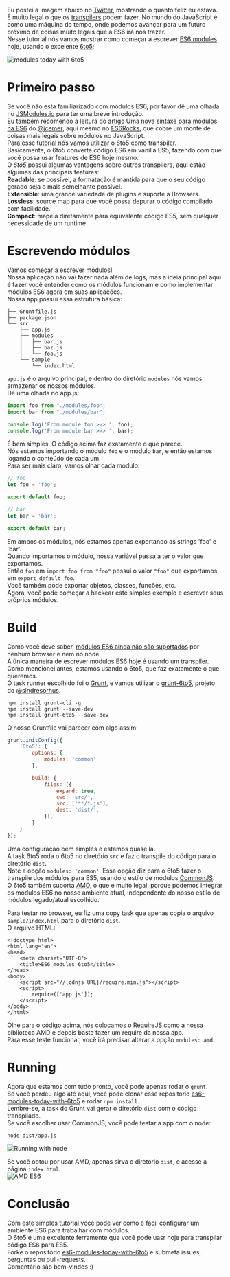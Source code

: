 <!--
layout: post
title: Módulos ES6 hoje com o 6to5
date: 2014-10-28T12:49:54.528Z
comments: true
published: true
keywords: ES6, modules, 6to5
description: Um tutorial sobre o uso de módulos ES6 hoje com o 6to5
categories: Modules, Tutorial
authorName: Jaydson Gomes
authorLink: http://twitter.com/jaydson
authorDescription: JavaScript enthusiast - FrontEnd Engineer at Terra Networks - BrazilJS and RSJS curator
authorPicture: https://pbs.twimg.com/profile_images/453720347620032512/UM2nE21c_400x400.jpeg
-->
Eu postei a imagem abaixo no [Twitter](https://twitter.com/jaydson/status/526882798263881730), mostrando o quanto feliz eu estava.<!--more-->  
É muito legal o que os [transpilers](http://en.wikipedia.org/wiki/Source-to-source_compiler) podem fazer. No mundo do JavaScript é como uma máquina do tempo, onde podemos avançar para um futuro próximo de coisas muito legais que a ES6 irá nos trazer.  
Nesse tutorial nós vamos mostrar como começar a escrever [ES6 modules](http://jsmodules.io/) hoje, usando o excelente [6to5](https://github.com/sebmck/6to5);  

![modules today with 6to5](/img/modules-today-6to5.png)

# Primeiro passo
Se você não esta familiarizado com módulos ES6, por favor dê uma olhada no [JSModules.io](http://jsmodules.io/) para ter uma breve introdução.  
Eu também recomendo a leitura do artigo [Uma nova sintaxe para módulos na ES6](http://es6rocks.com/pt-br/2014/07/a-new-syntax-for-modules-in-es6/) do [@jcemer](http://twitter.com/jcemer), aqui mesmo no [ES6Rocks](http://es6rocks.com), que cobre um monte de coisas mais legais sobre módulos no JavaScript.  
Para esse tutorial nós vamos utilizar o 6to5 como transpiler.  
Basicamente, o 6to5 converte código ES6 em vanilla ES5, fazendo com que você possa usar features de ES6 hoje mesmo.  
O _6to5_  possui algumas vantagens sobre outros transpilers, aqui estão algumas das principais features:  
__Readable__: se possível, a formatação é mantida para que o seu código gerado seja o mais semelhante possível.  
__Extensible__: uma grande variedade de plugins e suporte a Browsers.  
__Lossless__: source map para que você possa depurar o código compilado com facilidade.  
__Compact__: mapeia diretamente para equivalente código ES5, sem qualquer necessidade de um runtime.  

# Escrevendo módulos
Vamos começar a escrever módulos!  
Nossa aplicação não vai fazer nada além de logs, mas a ideia principal aqui é fazer você entender como os módulos funcionam e como implementar módulos ES6 agora em suas aplicações.  
Nossa app possui essa estrutura básica:  
```
├── Gruntfile.js
├── package.json
└── src
    ├── app.js
    ├── modules
    │   ├── bar.js
    │   ├── baz.js
    │   └── foo.js
    └── sample
        └── index.html
```
`app.js` é o arquivo principal, e dentro do diretório `modules` nós vamos armazenar os nossos módulos.  
Dê uma olhada no app.js:  
```javascript
import foo from "./modules/foo";
import bar from "./modules/bar";

console.log('From module foo >>> ', foo);
console.log('From module bar >>> ', bar);
```
É bem simples. O código acima faz exatamente o que parece.  
Nós estamos importando o módulo `foo` e o módulo `bar`, e então estamos logando o conteúdo de cada um.  
Para ser mais claro, vamos olhar cada módulo:  
```javascript
// foo
let foo = 'foo';

export default foo;
```
```javascript
// bar
let bar = 'bar';

export default bar;
```
Em ambos os módulos, nós estamos apenas exportando as strings 'foo' e 'bar'.  
Quando importamos o módulo, nossa variável passa a ter o valor que exportamos.  
Então `foo` em `import foo from "foo"` possui o valor `"foo"` que exportamos em `export default foo`.  
Você também pode exportar objetos, classes, funções, etc.  
Agora, você pode começar a hackear este simples exemplo e escrever seus próprios módulos.  

# Build
Como você deve saber, [módulos ES6 ainda não são suportados](http://kangax.github.io/compat-table/es6/) por nenhum browser e nem no node.  
A única maneira de escrever módulos ES6 hoje é usando um transpiler.  
Como mencionei antes, estamos usando o 6to5, que faz exatamente o que queremos.  
O task runner escolhido foi o [Grunt](http://gruntjs.com/), e vamos utilizar o [grunt-6to5](https://github.com/sindresorhus/grunt-6to5), projeto do [@sindresorhus](https://twitter.com/sindresorhus).  

```shell
npm install grunt-cli -g
npm install grunt --save-dev
npm install grunt-6to5 --save-dev
```

O nosso Gruntfile vai parecer com algo assim:  
```javascript
grunt.initConfig({
	'6to5': {
		options: {
			modules: 'common'
		},

		build: {
			files: [{
				expand: true,
				cwd: 'src/',
				src: ['**/*.js'],
				dest: 'dist/',
			}],
		}
	}
});
```

Uma configuração bem simples e estamos quase lá.  
A task 6to5 roda o 6to5 no diretório `src` e faz o transpile do código para o diretório `dist`.  
Note a opção `modules: 'common'`. Essa opção diz para o 6to5 fazer o transpile dos módulos para ES5, usando o estilo de módulos [CommonJS](http://wiki.commonjs.org/wiki/CommonJS).  
O 6to5 também suporta [AMD](http://requirejs.org/docs/whyamd.html), o que é muito legal, porque podemos integrar os módulos ES6 no nosso ambiente atual, independente do nosso estilo de módulos legado/atual escolhido.  

Para testar no browser, eu fiz uma copy task que apenas copia o arquivo `sample/index.html` para o diretório `dist`.  
O arquivo HTML:  
```markup
<!doctype html>
<html lang="en">
<head>
	<meta charset="UTF-8">
	<title>ES6 modules 6to5</title>
</head>
<body>
	<script src="//[cdnjs URL]/require.min.js"></script>
	<script>
		require(['app.js']);
	</script>
</body>
</html>
```
Olhe para o código acima, nós colocamos o RequireJS como a nossa biblioteca AMD e depois basta fazer um require da nossa app.  
Para esse teste funcionar, você irá precisar alterar a opção `modules: amd`.  

# Running
Agora que estamos com tudo pronto, você pode apenas rodar o `grunt`.  
Se você perdeu algo até aqui, você pode clonar esse repositório [es6-modules-today-with-6to5](https://github.com/es6rocks/es6-modules-today-with-6to5) e rodar `npm install`.  
Lembre-se, a task do Grunt vai gerar o diretório `dist` com o código transpilado.  
Se você escolher usar CommonJS, você pode testar a app com o node:  
```shell
node dist/app.js
```
![Running with node](/img/running-node.png)

Se você optou por usar AMD, apenas sirva o diretório `dist`, e acesse a página `index.html`.  
![AMD ES6](/img/amd-es6.png)

# Conclusão
Com este simples tutorial você pode ver como é fácil configurar um ambiente ES6 para trabalhar com módulos.  
O 6to5 é uma excelente ferramente que você pode uasr hoje para transpilar código ES6 para ES5.  
Forke o repositório [es6-modules-today-with-6to5](https://github.com/es6rocks/es6-modules-today-with-6to5) e submeta issues, perguntas ou pull-requests.  
Comentário são bem-vindos :)
